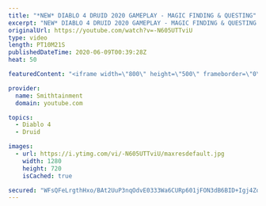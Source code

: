 ```yaml
---
title: "*NEW* DIABLO 4 DRUID 2020 GAMEPLAY - MAGIC FINDING & QUESTING"
excerpt: "NEW* DIABLO 4 DRUID 2020 GAMEPLAY - MAGIC FINDING & QUESTING The Druid is a savage shapeshifter, fluidly transforming between the forms of a ..."
originalUrl: https://youtube.com/watch?v=-N605UTTviU
type: video
length: PT10M21S
publishedDateTime: 2020-06-09T00:39:28Z
heat: 50

featuredContent: "<iframe width=\"800\" height=\"500\" frameborder=\"0\" src=\"https://www.youtube.com/embed/-N605UTTviU\" allow=\"accelerometer; autoplay; encrypted-media; gyroscope; picture-in-picture\" allowfullscreen></iframe>"

provider:
  name: Smithtainment
  domain: youtube.com

topics:
  - Diablo 4
  - Druid

images:
  - url: https://i.ytimg.com/vi/-N605UTTviU/maxresdefault.jpg
    width: 1280
    height: 720
    isCached: true

secured: "WFsQFeLrgthHxo/BAt2UuP3nqOdvE0333Wa6CURp601jFON3dB6BID+Igj4ZojJcygLkXg9cukMDWR3hemrq3XOJ06t2fomvMqUeg6oDKr6jhH+qzxsmSGxTL3WwmeGxEK9J9UhFHHuh1+oqpm6WLAqvaJ2LbuNhBos3UJhn5blhxN079h3Z/Zx/AhCR5NFSrRKukAtrpKYMZqUP7fShYP4G2Hb9iOQn06dagursHn5/VgBIfYcT16Nhe/GUYr7M0oxvfgH3xCw2lHeJOI0WJCXx8I9EMZq4v0EYEn/toimARtLACKWLrL91L9Z7sg2ndOi4+b9bj3pLeJJaFfRbLbGiQ3RcngbQMuZUxolnA0m+3ynXIkkFR9yOA9ajD9cfaaywC00WNzfdrki9flIahKn58P84nhHDXcwcvqNXbb8=;4FD+xLEykug+QoLeTIrb4A=="
---
```


